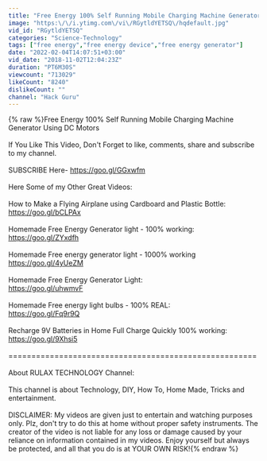 ```yaml
---
title: "Free Energy 100% Self Running Mobile Charging Machine Generator Using DC Motors"
image: "https:\/\/i.ytimg.com\/vi\/RGytldYETSQ\/hqdefault.jpg"
vid_id: "RGytldYETSQ"
categories: "Science-Technology"
tags: ["free energy","free energy device","free energy generator"]
date: "2022-02-04T14:07:51+03:00"
vid_date: "2018-11-02T12:04:23Z"
duration: "PT6M30S"
viewcount: "713029"
likeCount: "8240"
dislikeCount: ""
channel: "Hack Guru"
---
```

{% raw %}Free Energy 100% Self Running Mobile Charging Machine Generator Using DC Motors<br /><br />If You Like This Video, Don't Forget to like, comments, share and subscribe to my channel.<br /><br />SUBSCRIBE Here- <a rel="nofollow" target="blank" href="https://goo.gl/GGxwfm">https://goo.gl/GGxwfm</a><br /><br />Here Some of my Other Great Videos:<br /><br />How to Make a Flying Airplane using Cardboard and Plastic Bottle:<br /><a rel="nofollow" target="blank" href="https://goo.gl/bCLPAx">https://goo.gl/bCLPAx</a><br /><br />Homemade Free Energy Generator light - 100% working:<br /><a rel="nofollow" target="blank" href="https://goo.gl/ZYxdfh">https://goo.gl/ZYxdfh</a><br /><br />Homemade Free energy generator light  - 1000% working<br /><a rel="nofollow" target="blank" href="https://goo.gl/4yUeZM">https://goo.gl/4yUeZM</a><br /><br />Homemade Free Energy Generator Light:<br /><a rel="nofollow" target="blank" href="https://goo.gl/uhwmvF">https://goo.gl/uhwmvF</a><br /><br />Homemade Free energy  light bulbs  - 100% REAL:<br /><a rel="nofollow" target="blank" href="https://goo.gl/Fq9r9Q">https://goo.gl/Fq9r9Q</a><br /><br />Recharge 9V Batteries in Home Full Charge Quickly 100% working:<br /><a rel="nofollow" target="blank" href="https://goo.gl/9Xhsi5">https://goo.gl/9Xhsi5</a><br /><br />======================================================<br /><br />About RULAX TECHNOLOGY Channel:<br /><br />This channel is about Technology, DIY, How To, Home Made, Tricks and entertainment. <br /><br />DISCLAIMER: My videos are given just to entertain and watching purposes only. Plz, don't try to do this at home without proper safety instruments. The creator of the video is not liable for any loss or damage caused by your reliance on information contained in my videos. Enjoy yourself but always be protected, and all that you do is at YOUR OWN RISK!{% endraw %}
